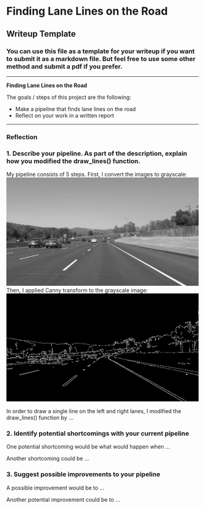 # **Finding Lane Lines on the Road**

## Writeup Template

### You can use this file as a template for your writeup if you want to submit it as a markdown file. But feel free to use some other method and submit a pdf if you prefer.

---

**Finding Lane Lines on the Road**

The goals / steps of this project are the following:
* Make a pipeline that finds lane lines on the road
* Reflect on your work in a written report


[//]: # (Image References)

[image1]: ./examples/grayscale.jpg "Grayscale"
[gray_image]: ./test_images_output/gray-solidWhiteCurve.jpg "Grayscale Image"
[canny_image]: ./test_images_output/canny-solidWhiteCurve.jpg "Canny-transformed Image"

---

### Reflection

### 1. Describe your pipeline. As part of the description, explain how you modified the draw_lines() function.

My pipeline consists of 5 steps.
First, I convert the images to grayscale:
![Grayscale Image][gray_image]
Then, I applied Canny transform to the grayscale image:
![Canny-transformed Image][canny_image]

In order to draw a single line on the left and right lanes, I modified the draw_lines() function by ...


### 2. Identify potential shortcomings with your current pipeline


One potential shortcoming would be what would happen when ...

Another shortcoming could be ...


### 3. Suggest possible improvements to your pipeline

A possible improvement would be to ...

Another potential improvement could be to ...
